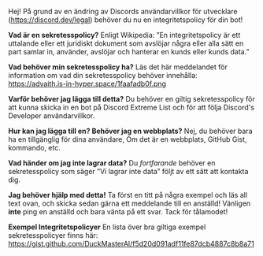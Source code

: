 Hej! På grund av en ändring av Discords användarvillkor för utvecklare (<https://discord.dev/legal>) behöver du nu en integritetspolicy för din bot!

**Vad är en sekretesspolicy?** Enligt Wikipedia: ”En integritetspolicy är ett uttalande eller ett juridiskt dokument som avslöjar några eller alla sätt en part samlar in, använder, avslöjar och hanterar en kunds eller kunds data.”

**Vad behöver min sekretesspolicy ha?** Läs det här meddelandet för information om vad din sekretesspolicy behöver innehålla: https://advaith.is-in-hyper.space/1faafadb0f.png

**Varför behöver jag lägga till detta?** Du behöver en giltig sekretesspolicy för att kunna skicka in en bot på Discord Extreme List och för att följa Discord's Developer användarvillkor.

**Hur kan jag lägga till en? Behöver jag en webbplats?** Nej, du behöver bara ha en tillgänglig för dina användare, Om det är en webbplats, GitHub Gist, kommando, etc.

**Vad händer om jag inte lagrar data?** Du *fortfarande* behöver en sekretesspolicy som säger ”Vi lagrar inte data” följt av ett sätt att kontakta dig.

**Jag behöver hjälp med detta!** Ta först en titt på några exempel och läs all text ovan, och skicka sedan gärna ett meddelande till en anställd! Vänligen __inte__ ping en anställd och bara vänta på ett svar. Tack för tålamodet!

**Exempel Integritetspolicyer** En lista över bra giltiga exempel sekretesspolicyer finns här: <https://gist.github.com/DuckMasterAl/f5d20d091adf11fe87dcb4887c8b8a71>